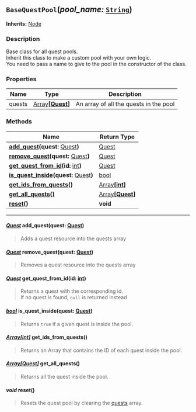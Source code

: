 ## `BaseQuestPool`**(_pool\_name:_** [`String`](https://docs.godotengine.org/en/stable/classes/class_string.html)**)**
**Inherits:** [Node](https://docs.godotengine.org/en/stable/classes/class_node.html)
### Description

Base class for all quest pools.<br>
Inherit this class to make a custom pool with your own logic.<br>
You need to pass a name to give to the pool in the constructor of the class.



### Properties

| Name | Type | Description |
| ---- | ---- | ----------- |
| quests | [Array](https://docs.godotengine.org/en/stable/classes/class_array.html)**[[Quest](/api/quest_resource.md)]** | An array of all the quests in the pool |


### Methods

| Name | Return Type |
| ---- | ----------- |
| [**add_quest**](#quest-add_questquest-quest)**(quest:** [Quest](/api/quest_resource.md)**)** | [Quest](/api/quest_resource.md) |
| [**remove_quest**](#quest-remove_questquest-quest)**(quest:** [Quest](/api/quest_resource.md)**)** | [Quest](/api/quest_resource.md) |
| [**get_quest_from_id**](#quest-get_quest_from_idid-int)**(id:** [int](https://docs.godotengine.org/en/stable/classes/class_int.html)**)** | [Quest](/api/quest_resource.md) |
| [**is_quest_inside**](#bool-is_quest_insidequest-quest)**(quest:** [Quest](/api/quest_resource.md)**)** | [bool](https://docs.godotengine.org/en/stable/classes/class_bool.html) |
| [**get_ids_from_quests**](#arrayint-get_ids_from_quests)**()** | [Array](https://docs.godotengine.org/en/stable/classes/class_array.html)**[[int](https://docs.godotengine.org/en/stable/classes/class_int.html)]** |
| [**get_all_quests()**]() | [Array](https://docs.godotengine.org/en/stable/classes/class_array.html)**[[Quest](/api/quest_resource.md)]** |
| [**reset**](#void-reset)**()** | **void** |

--------------

#### _[Quest](/api/quest_resource.md)_ **add_quest(quest:** [Quest](/api/quest_resource.md)**)**
> Adds a quest resource into the quests array
#### _[Quest](/api/quest_resource.md)_ **remove_quest(quest:** [Quest](/api/quest_resource.md)**)**
> Removes a quest resource into the quests array
#### _[Quest](/api/quest_resource.md)_ **get_quest_from_id(id:** [int](https://docs.godotengine.org/en/stable/classes/class_int.html)**)**
> Returns a quest with the corresponding id.<br>
> If no quest is found, `null` is returned instead
#### _[bool](https://docs.godotengine.org/en/stable/classes/class_bool.html)_ **is_quest_inside(quest:** [Quest](/api/quest_resource.md)**)**
> Returns `true` if a given quest is inside the pool.
#### _[Array](https://docs.godotengine.org/en/stable/classes/class_array.html)**[[int](https://docs.godotengine.org/en/stable/classes/class_int.html)]**_ **get_ids_from_quests()**
> Returns an Array that contains the ID of each quest inside the pool.
#### _[Array](https://docs.godotengine.org/en/stable/classes/class_array.html)**[[Quest](/api/quest_resource.md)]**_ **get_all_quests()**
> Returns all the quest inside the pool.
#### _**void**_ **reset()**
> Resets the quest pool by clearing the [quests](#properties) array.